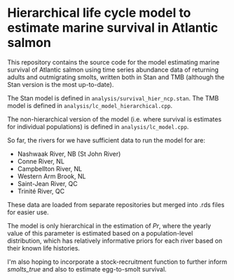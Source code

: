 Hierarchical life cycle model to estimate marine survival in Atlantic salmon
=====

This repository contains the source code for the model estimating marine survival of
Atlantic salmon using time series abundance data of returning adults and outmigrating
smolts, written both in Stan and TMB (although the Stan version is the most up-to-date). 

The Stan model is defined in `analysis/survival_hier_ncp.stan`. The TMB model is defined in `analysis/lc_model_hierarchical.cpp`.

The non-hierarchical version of the model (i.e. where survival is estimates for individual
populations) is defined in  `analysis/lc_model.cpp`.

So far, the rivers for we have sufficient data to run the model for are:

- Nashwaak River, NB (St John River)
- Conne River, NL 
- Campbellton River, NL 
- Western Arm Brook, NL 
- Saint-Jean River, QC
- Trinité River, QC

These data are loaded from separate repositories but merged into .rds files for easier use.

The model is only hierarchical in the estimation of *Pr*, where the yearly value of this parameter is
estimated based on a population-level distribution, which has relatively informative priors for each
river based on their known life histories.

I'm also hoping to incorporate a stock-recruitment function to further inform *smolts_true* and 
also to estimate egg-to-smolt survival.



